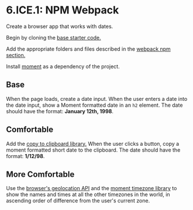 # 6.ICE.1: NPM Webpack

Create a browser app that works with dates.

Begin by cloning the [base starter code.](https://github.com/rocketacademy/base-node-swe1)

Add the appropriate folders and files described in the [webpack npm section.](../6.1-webpack/6.1.2-npm.md)

Install [moment](https://www.npmjs.com/package/moment) as a dependency of the project.

## Base

When the page loads, create a date input. When the user enters a date into the date input, show a Moment formatted date in an `h2` element. The date should have the format: **January 12th, 1998**.

## Comfortable

Add the [copy to clipboard library.](https://www.npmjs.com/package/copy-to-clipboard) When the user clicks a button, copy a moment formatted short date to the clipboard. The date should have the format: **1/12/98**.

## More Comfortable

Use the [browser's geolocation API](https://developer.mozilla.org/en-US/docs/Web/API/Geolocation_API) and the [moment timezone library](https://www.npmjs.com/package/moment-timezone) to show the names and times at all the other timezones in the world, in ascending order of difference from the user's current zone.



